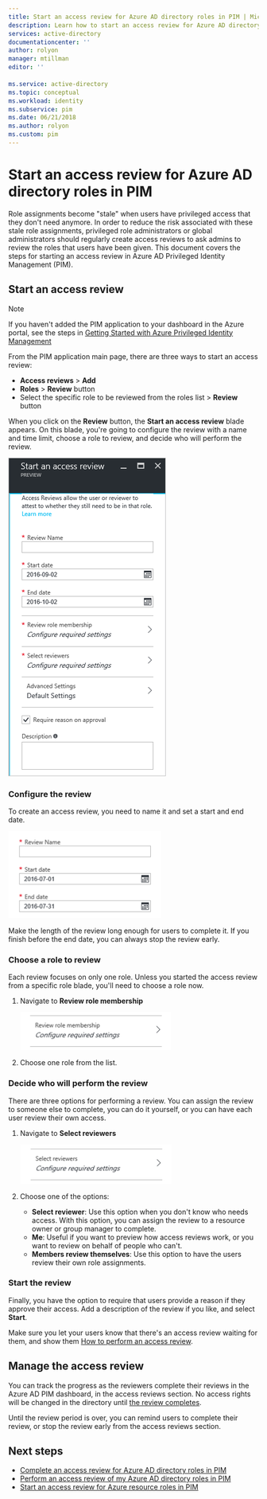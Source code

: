 ```yaml
---
title: Start an access review for Azure AD directory roles in PIM | Microsoft Docs
description: Learn how to start an access review for Azure AD directory roles in Azure AD Privileged Identity Management (PIM).
services: active-directory
documentationcenter: ''
author: rolyon
manager: mtillman
editor: ''

ms.service: active-directory
ms.topic: conceptual
ms.workload: identity
ms.subservice: pim
ms.date: 06/21/2018
ms.author: rolyon
ms.custom: pim
---
```

# Start an access review for Azure AD directory roles in PIM
Role assignments become "stale" when users have privileged access that they don't need anymore. In order to reduce the risk associated with these stale role assignments, privileged role administrators or global administrators should regularly create access reviews to ask admins to review the roles that users have been given. This document covers the steps for starting an access review in Azure AD Privileged Identity Management (PIM).

## Start an access review
> [!NOTE]
> If you haven't added the PIM application to your dashboard in the Azure portal, see the steps in  [Getting Started with Azure Privileged Identity Management](pim-getting-started.md)
> 
> 

From the PIM application main page, there are three ways to start an access review:

* **Access reviews** > **Add**
* **Roles** > **Review** button
* Select the specific role to be reviewed from the roles list > **Review** button

When you click on the **Review** button, the **Start an access review** blade appears. On this blade, you're going to configure the review with a name and time limit, choose a role to review, and decide who will perform the review.

![Start an access review - screenshot](./media/pim-how-to-start-security-review/PIM_start_review.png)

### Configure the review
To create an access review, you need to name it and set a start and end date.

![Configure review - screenshot](./media/pim-how-to-start-security-review/PIM_review_configure.png)

Make the length of the review long enough for users to complete it. If you finish before the end date, you can always stop the review early.

### Choose a role to review
Each review focuses on only one role. Unless you started the access review from a specific role blade, you'll need to choose a role now.

1. Navigate to **Review role membership**
   
    ![Review role membership - screenshot](./media/pim-how-to-start-security-review/PIM_review_role.png)
2. Choose one role from the list.

### Decide who will perform the review
There are three options for performing a review. You can assign the review to someone else to complete, you can do it yourself, or you can have each user review their own access.

1. Navigate to **Select reviewers**
   
    ![Select reviewers - screenshot](./media/pim-how-to-start-security-review/PIM_review_reviewers.png)
2. Choose one of the options:
   
   * **Select reviewer**: Use this option when you don't know who needs access. With this option, you can assign the review to a resource owner or group manager to complete.
   * **Me**: Useful if you want to preview how access reviews work, or you want to review on behalf of people who can't.
   * **Members review themselves**: Use this option to have the users review their own role assignments.

### Start the review
Finally, you have the option to require that users provide a reason if they approve their access. Add a description of the review if you like, and select **Start**.

Make sure you let your users know that there's an access review waiting for them, and show them [How to perform an access review](pim-how-to-perform-security-review.md).

## Manage the access review
You can track the progress as the reviewers complete their reviews in the Azure AD PIM dashboard, in the access reviews section. No access rights will be changed in the directory until [the review completes](pim-how-to-complete-review.md).

Until the review period is over, you can remind users to complete their review, or stop the review early from the access reviews section.

<!--Every topic should have next steps and links to the next logical set of content to keep the customer engaged-->
## Next steps

- [Complete an access review for Azure AD directory roles in PIM](pim-how-to-complete-review.md)
- [Perform an access review of my Azure AD directory roles in PIM](pim-how-to-perform-security-review.md)
- [Start an access review for Azure resource roles in PIM](pim-resource-roles-start-access-review.md)
